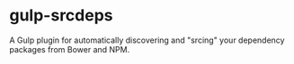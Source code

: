 gulp-srcdeps
============

A Gulp plugin for automatically discovering and "srcing" your dependency packages from Bower and NPM.

